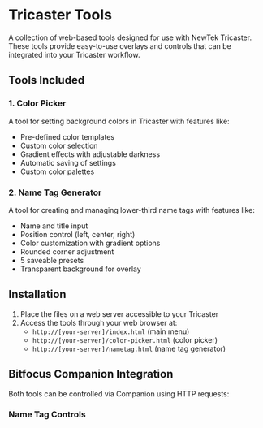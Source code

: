 # Tricaster Tools

A collection of web-based tools designed for use with NewTek Tricaster. These tools provide easy-to-use overlays and controls that can be integrated into your Tricaster workflow.

## Tools Included

### 1. Color Picker
A tool for setting background colors in Tricaster with features like:
- Pre-defined color templates
- Custom color selection
- Gradient effects with adjustable darkness
- Automatic saving of settings
- Custom color palettes

### 2. Name Tag Generator
A tool for creating and managing lower-third name tags with features like:
- Name and title input
- Position control (left, center, right)
- Color customization with gradient options
- Rounded corner adjustment
- 5 saveable presets
- Transparent background for overlay

## Installation

1. Place the files on a web server accessible to your Tricaster
2. Access the tools through your web browser at:
   - `http://[your-server]/index.html` (main menu)
   - `http://[your-server]/color-picker.html` (color picker)
   - `http://[your-server]/nametag.html` (name tag generator)

## Bitfocus Companion Integration

Both tools can be controlled via Companion using HTTP requests:

### Name Tag Controls 